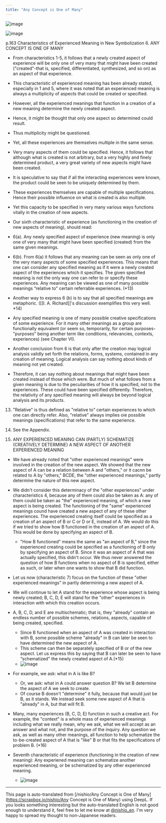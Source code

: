 ```yaml
---
title: "Any Concept is One of Many"
---
```


![image](https://gyazo.com/56741d6d0c215057e4a493984b0c0bb8/thumb/1000)

![image](https://gyazo.com/0626eb0bff228f136c625a25b5dd98be/thumb/1000)

p.163
Characteristics of Experienced Meaning in New Symbolization
6. ANY CONCEPT IS ONE OF MANY
- From characteristics 1-5, it follows that a newly created aspect of experience will be only one of very many that might have been created ("created"-that is, specified, differentiated, synthesized, and so on) as an aspect of that experience.
- This characteristic of experienced meaning has been already stated, especially in 1 and 5, where it was noted that an experienced meaning is always a multiplicity of aspects that could be created or specified.
- However, all the experienced meanings that function in a creation of a new meaning determine the newly created aspect.
- Hence, it might be thought that only one aspect so determined could result.
- Thus multiplicity might be questioned.
- Yet, all these experiences are themselves multiple in the same sense.
- Very many aspects of them could be specified. Hence, it follows that although what is created is not arbitrary, but a very highly and finely determined product, a very great variety of new aspects might have been created.
- It is speculative to say that if all the interacting experiences were known, the product could be seen to be uniquely determined by them.
- These experiences themselves are capable of multiple specifications. Hence their possible influence on what is created is also multiple.
- Yet this capacity to be specified in very many various ways functions vitally in the creation of new aspects.
- Our sixth characteristic of experience (as functioning in the creation of new aspects of meaning), should read:
- 6(a). Any newly specified aspect of experience (new meaning) is only one of very many that might have been specified (created) from the same given meanings.
- 6(b). From 6(a) it follows that any meaning can be seen as only one of the very many aspects of some specified experiences. This means that one can consider any specified meaning as if it were a newly created aspect of the experiences which it specifies. The given specified meaning is not the only way one can refer to or specify these experiences. Any meaning can be viewed as one of many possible meanings “relative to" certain referrable experiences. (*13)


- Another way to express 6 (b) is to say that all specified meanings are metaphoric. ([[I. A. Richard]]'s discussion exemplifies this very well. *14)
- Any specified meaning is one of many possible creative specifications of some experience. For it many other meanings as a group are functionally equivalent (or seem so, temporarily, for certain purposes-"purposes" being another term like conditions, relevancies, contexts, experiences) (see Chapter VI).

- Another conclusion from 6 is that only after the creation may logical analysis validly set forth the relations, forms, systems, contained in any creation of meaning. Logical analysis can say nothing about kinds of meaning not yet created.
- Therefore, it can say nothing about meanings that might have been created instead of those which were. But much of what follows from a given meaning is due to the peculiarities of how it is specified, not to the experiences. These could have been specified differently. Therefore, the relativity of any specified meaning will always be beyond logical analysis and its products.

13. "Relative" is thus defined as "relative to" certain experiences to
which one can directly refer. Also, "relative" always implies oie
possible meanings (specifications) that refer to the same experience.
14. See the Appendix.


7. ANY EXPERIENCED MEANING CAN (PARTLY) SCHEMATIZE (CREATIVELY DETERMINE) A NEW ASPECT OF ANOTHER EXPERIENCED MEANING
- We have already noted that "other experienced meanings" were involved in the creation of the new aspect. We showed that the new aspect of A can be a relation between A and "others," or it cacnn be related to A by "others," BCDE, the "other experienced meanings," partly determine the nature of this new aspect.
- We didn't consider this determinacy of the "other experiences" under characteristics 4, because any of them could also be taken as A: any of them could be taken as "the" experienced meaning, of which a new aspect is being created. The functioning of the "same" experienced meanings cound have created a new aspect of any of these other experiences. The experienced creating itself could be specified as a creation of an aspect of B or C or D or E, instead of A. We would do this if we tried to show how B functioned in the creation of an aspect of A. This would be done by specifying an aspect of B.
    - "How B functioned" means the same as "an aspect of B," since the experienced creating could be specified as a functioning of B only by specifying an aspect of B. Since it was an aspect of A that was actually specified, this didn't occur. We thus never answered the question of how B functions when no aspect of B is specified, either as such, or later when one wants to show that B did function.

- Let us now (characteristic 7) focus on the function of these "other experienced meanings" in partly determining a new aspect of A.
- We will continue to let A stand for the experience whose aspect is being newly created; B, C, D, E will stand for the "other" experiences in interaction with which this creation occurs.
- A, B, C, D, and E are multischematic; that is, they "already" contain an endless number of possible schemes, relations, aspects, capable of being created, specified.
    - Since B functioned when an aspect of A was created in interaction with B, some possible scheme "already" in B can later be seen to have determined the new aspect of A.
    - This scheme can then be separately specified of B or of the new aspect. Let us express this by saying that B can later be seen to have “schematized" the newly created aspect of A.(*15)
    - ![image](https://gyazo.com/db8b1c21b086e597ffb466c30b3b2f59/thumb/1000)

- For example, we ask: what in A is like B?
    - Or, we ask: what in A could answer question B? We let B determine the aspect of A we seek to create.
    - Of course B doesn't "determine" it fully, because that would just be B, as it stands. We instead seek some new aspect of A that is "already" in A, but that will fit B.
- Many, many experiences (B, C, D, E) function in such a creative act. For example, the "context" is a whole mass of experienced meanings including what we really mean, why we ask, what we will accept as an answer and what not, and the purpose of the inquiry. Any question we ask, as well as many other meanings, all function to help schematize the to-be-created aspect of A that is "like" B or that fits the specifications of problem B. (*16)
- Seventh characteristic of experience (functioning in the creation of new meaning): Any experiened meaning can schematize another experienced meaning, or be schematized by any other experienced meaning.
    - ![image](https://gyazo.com/ddf51f929d7d70fe9404cbb80e1c46ed/thumb/1000)



---
This page is auto-translated from [/nishio/Any Concept is One of Many](https://scrapbox.io/nishio/Any Concept is One of Many) using DeepL. If you looks something interesting but the auto-translated English is not good enough to understand it, feel free to let me know at [@nishio_en](https://twitter.com/nishio_en). I'm very happy to spread my thought to non-Japanese readers.
